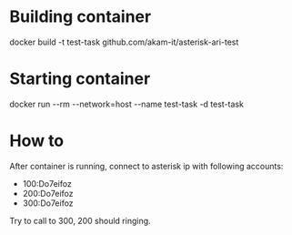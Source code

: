 # Building container
docker build -t test-task github.com/akam-it/asterisk-ari-test

# Starting container
docker run --rm --network=host --name test-task -d test-task

# How to
After container is running, connect to asterisk ip with following accounts:

- 100:Do7eifoz
- 200:Do7eifoz
- 300:Do7eifoz

Try to call to 300, 200 should ringing.
